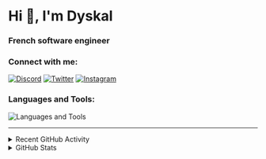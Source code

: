 # Hi 👋, I'm Dyskal

### French software engineer

### Connect with me:

[![Discord](https://skillicons.dev/icons?i=discord "@dyskal")](https://discordapp.com/users/200586202997325824)
[![Twitter](https://skillicons.dev/icons?i=twitter "@dyskal")](https://twitter.com/dyskal)
[![Instagram](https://skillicons.dev/icons?i=instagram "@dyskal")](https://instagram.com/dyskal)

### Languages and Tools:
![Languages and Tools](https://skillicons.dev/icons?i=java,kotlin,spring,js,ts,vue,idea,linux,git&perline=3)

---

<details>
<summary>Recent GitHub Activity</summary>

<!--START_SECTION:activity-->

1. 🗣 Commented on [#1044](https://github.com/testcontainers/testcontainers-node/pull/1044#issuecomment-3005985788) in [testcontainers/testcontainers-node](https://github.com/testcontainers/testcontainers-node)
2. 💪 Opened PR [#1044](https://github.com/testcontainers/testcontainers-node/pull/1044) in [testcontainers/testcontainers-node](https://github.com/testcontainers/testcontainers-node)
3. ❗ Opened issue [#1043](https://github.com/testcontainers/testcontainers-node/issues/1043) in [testcontainers/testcontainers-node](https://github.com/testcontainers/testcontainers-node)
4. 🗣 Commented on [#3006](https://github.com/springdoc/springdoc-openapi/issues/3006#issuecomment-2959582815) in [springdoc/springdoc-openapi](https://github.com/springdoc/springdoc-openapi)
5. ❗ Opened issue [#3006](https://github.com/springdoc/springdoc-openapi/issues/3006) in [springdoc/springdoc-openapi](https://github.com/springdoc/springdoc-openapi)

<!--END_SECTION:activity-->

</details>

<details>
<summary>GitHub Stats</summary>

![GitHub Stats](https://github-readme-stats.vercel.app/api/top-langs?username=dyskal&show_icons=true&locale=en&layout=compact&card_width=445&langs_count=10&hide_borders=true)
![GitHub Stats](https://github-readme-stats.vercel.app/api?username=dyskal&show_icons=true&locale=en&include_all_commits=true&hide_borders=true)
</details>


